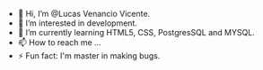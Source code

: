 - 👋 Hi, I’m @Lucas Venancio Vicente.
- 👀 I’m interested in development.
- 🌱 I’m currently learning HTML5, CSS, PostgresSQL and MYSQL.
- 📫 How to reach me ...
- ⚡ Fun fact: I'm master in making bugs.


